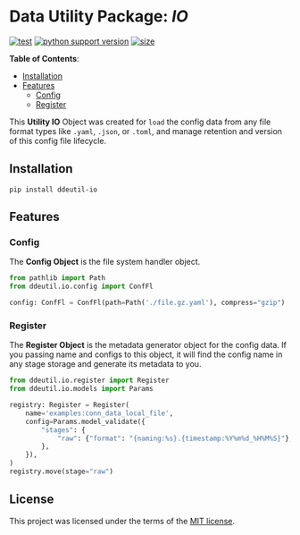 # Data Utility Package: _IO_

[![test](https://github.com/korawica/ddeutil-io/actions/workflows/tests.yml/badge.svg?branch=main)](https://github.com/korawica/ddeutil-io/actions/workflows/tests.yml)
[![python support version](https://img.shields.io/pypi/pyversions/ddeutil-io)](https://pypi.org/project/ddeutil-io/)
[![size](https://img.shields.io/github/languages/code-size/korawica/ddeutil-io)](https://github.com/korawica/ddeutil-io)

**Table of Contents**:

- [Installation](#installation)
- [Features](#features)
  - [Config](#config)
  - [Register](#register)

This **Utility IO** Object was created for `load` the config data from any file
format types like `.yaml`, `.json`, or `.toml`, and manage retention and version
of this config file lifecycle.

## Installation

```shell
pip install ddeutil-io
```

## Features

### Config

The **Config Object** is the file system handler object.

```python
from pathlib import Path
from ddeutil.io.config import ConfFl

config: ConfFl = ConfFl(path=Path('./file.gz.yaml'), compress="gzip")
```

### Register

The **Register Object** is the metadata generator object for the config data.
If you passing name and configs to this object, it will find the config name
in any stage storage and generate its metadata to you.

```python
from ddeutil.io.register import Register
from ddeutil.io.models import Params

registry: Register = Register(
    name='examples:conn_data_local_file',
    config=Params.model_validate({
        "stages": {
            "raw": {"format": "{naming:%s}.{timestamp:%Y%m%d_%H%M%S}"},
        },
    }),
)
registry.move(stage="raw")
```

## License

This project was licensed under the terms of the [MIT license](LICENSE).
